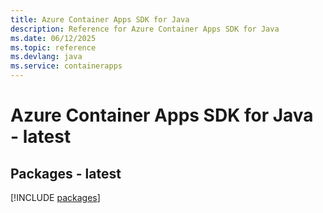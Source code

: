```yaml
---
title: Azure Container Apps SDK for Java
description: Reference for Azure Container Apps SDK for Java
ms.date: 06/12/2025
ms.topic: reference
ms.devlang: java
ms.service: containerapps
---
```

# Azure Container Apps SDK for Java - latest
## Packages - latest
[!INCLUDE [packages](container-apps-index.md)]